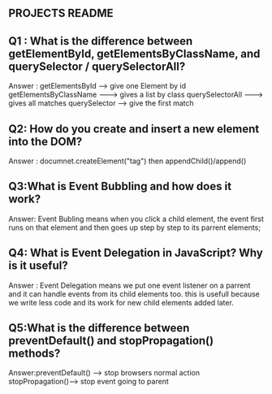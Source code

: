 ## PROJECTS README
## Q1 : What is the difference between getElementById, getElementsByClassName, and querySelector / querySelectorAll?
Answer : getElementsById --> give one Element by id
         getElementsByClassName ---> gives a list by class
         querySelectorAll ---> gives all matches
         querySelector --> give the first match
## Q2: How do you create and insert a new element into the DOM?
Answer : documnet.createElement("tag") then appendChild()/append()
## Q3:What is Event Bubbling and how does it work?
Answer: Event Bubling means when you click a child element, the event first runs on that element
and then goes up step by step to its parrent elements;
## Q4: What is Event Delegation in JavaScript? Why is it useful?
Answer : Event Delegation means we put one event listener on a parrent and it
can handle events from its child elements too. 
this is usefull because we write less code and its work for new child elements added later.
## Q5:What is the difference between preventDefault() and stopPropagation() methods?
 Answer:preventDefault() --> stop browsers normal action
       stopPropagation()--> stop event going to parent

